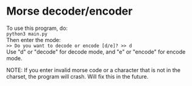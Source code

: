 # Morse decoder/encoder 

To use this program, do:  
`python3 main.py`  
Then enter the mode:  
`>> Do you want to decode or encode [d/e]? >> d`  
Use "d" or "decode" for decode mode, and "e" or "encode" for encode mode. 

NOTE: 
If you enter invalid morse code or a character that is not in the charset, the program will crash. 
Will fix this in the future.
